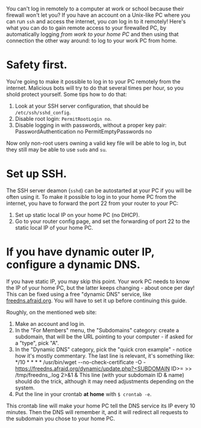You can't log in remotely to a computer at work or school because their firewall won't let you?
If you have an account on a Unix-like PC where you can run `ssh` and access the internet, you *can* log in to it remotely!
Here's what you can do to gain remote access to your firewalled PC, by automatically logging *from work to your home PC* and then using that connection the other way around: to log to your work PC from home.

# Safety first.

You're going to make it possible to log in to your PC remotely from the internet.
Malicious bots will try to do that several times per hour, so you shold protect yourself.
Some tips how to do that:

1. Look at your SSH server configuration, that should be `/etc/ssh/sshd_config`.
1. Disable root login: `PermitRootLogin no`.
1. Disable logging in with passwords, without a proper key pair:
    PasswordAuthentication no
    PermitEmptyPasswords no

Now only non-root users owning a valid key file will be able to log in, but they still may be able to use `sudo` and `su`.

# Set up SSH.

The SSH server deamon (`sshd`) can be autostarted at your PC if you will be often using it.
To make it possible to log in to your home PC from the internet, you have to forward the port 22 from your router to your PC:

1. Set up static local IP on your home PC (no DHCP).
1. Go to your router config page, and set the forwarding of port 22 to the static local IP of your home PC.

# If you have dynamic outer IP, configure a dynamic DNS.

If you have static IP, you may skip this point.
Your work PC needs to know the IP of your home PC, but the latter keeps changing - about once per day!
This can be fixed using a free "dynamic DNS" service, like [freedns.afraid.org](https://freedns.afraid.org/).
You will have to set it up before continuing this guide.

Roughly, on the mentioned web site:

1. Make an account and log in.
1. In the "For Members" menu, the "Subdomains" category: create a subdomain, that will be the URL pointing to your computer - if asked for a "type", pick "A".
1. In the "Dynamic DNS" category, pick the "quick cron example" - notice how it's mostly commentary. The last line is relevant, it's something like:  
    */10 * * * * /usr/bin/wget --no-check-certificate -O - https://freedns.afraid.org/dynamic/update.php?<SUBDOMAIN ID>= >> /tmp/freedns_<SUBDOMAIN NAME>.log 2>&1 &
This line (with your subdomain ID & name) should do the trick, although it may need adjustments depending on the system.
1. Put the line in your crontab **at home** with `$ crontab -e`.

This crontab line will make your home PC tell the DNS service its IP every 10 minutes.
Then the DNS will remember it, and it will redirect all requests to the subdomain you chose to your home PC.
